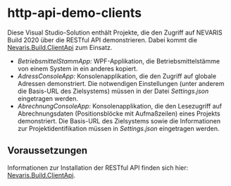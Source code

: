 # http-api-demo-clients

Diese Visual Studio-Solution enthält Projekte, die den Zugriff auf NEVARIS Build 2020 über die RESTful API demonstrieren. Dabei kommt die [Nevaris.Build.ClientApi](https://github.com/NEVARISBausoftwareGmbH/http-api-client-libs) zum Einsatz.

* *BetriebsmittelStammApp:* WPF-Applikation, die Betriebsmittelstämme von einem System in ein anderes kopiert.
* *AdressConsoleApp:* Konsolenapplikation, die den Zugriff auf globale Adressen demonstriert. Die notwendigen Einstellungen (unter anderem die Basis-URL des Zielsystems) müssen in der Datei _Settings.json_ eingetragen werden.
* *AbrechnungConsoleApp:* Konsolenapplikation, die den Lesezugriff auf Abrechnungsdaten (Positionsblöcke mit Aufmaßzeilen) eines Projekts demonstriert. Die Basis-URL des Zielsystems sowie die Informationen zur Projektidentifikation müssen in _Settings.json_ eingetragen werden.

## Voraussetzungen ##

Informationen zur Installation der RESTful API finden sich hier: [Nevaris.Build.ClientApi](https://github.com/NEVARISBausoftwareGmbH/http-api-client-libs).